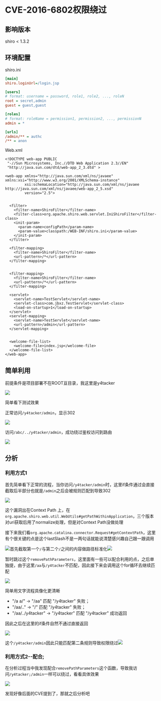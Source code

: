 # CVE-2016-6802权限绕过

## 影响版本

shiro < 1.3.2

## 环境配置

shiro.ini

```ini
[main]
shiro.loginUrl=/login.jsp

[users]
# format: username = password, role1, role2, ..., roleN
root = secret,admin
guest = guest,guest

[roles]
# format: roleName = permission1, permission2, ..., permissionN
admin = *

[urls]
/admin/** = authc
/** = anon
```

Web.xml

```
<!DOCTYPE web-app PUBLIC
 "-//Sun Microsystems, Inc.//DTD Web Application 2.3//EN"
 "http://java.sun.com/dtd/web-app_2_3.dtd" >

<web-app xmlns="http://java.sun.com/xml/ns/javaee" xmlns:xsi="http://www.w3.org/2001/XMLSchema-instance"
         xsi:schemaLocation="http://java.sun.com/xml/ns/javaee http://java.sun.com/xml/ns/javaee/web-app_2_5.xsd"
         version="2.5">


  <filter>
    <filter-name>ShiroFilter</filter-name>
    <filter-class>org.apache.shiro.web.servlet.IniShiroFilter</filter-class>
    <init-param>
      <param-name>configPath</param-name>
      <param-value>classpath:/WEB-INF/shiro.ini</param-value>
    </init-param>
  </filter>

  <filter-mapping>
    <filter-name>ShiroFilter</filter-name>
    <url-pattern>/*</url-pattern>
  </filter-mapping>


  <filter-mapping>
    <filter-name>ShiroFilter</filter-name>
    <url-pattern>/*</url-pattern>
  </filter-mapping>

  <servlet>
    <servlet-name>TestServlet</servlet-name>
    <servlet-class>com.jbxz.TestServlet</servlet-class>
    <load-on-startup>1</load-on-startup>
  </servlet>
  <servlet-mapping>
    <servlet-name>TestServlet</servlet-name>
    <url-pattern>/admin</url-pattern>
  </servlet-mapping>


  <welcome-file-list>
    <welcome-file>index.jsp</welcome-file>
  </welcome-file-list>
</web-app>
```



## 简单利用



前提条件是项目部署不在ROOT亘目录，我这里是y4tacker

![](img/1.png)

简单看下测试效果

正常访问`/y4tacker/admin`，显示302

![](img/2.png)

访问`/abc/../y4tacker/admin`，成功绕过鉴权访问到路由

![](img/3.png)

## 分析

### 利用方式1

首先简单看下正常的流程，当你访问`/y4tacker/admin`时，这里if条件通过会直接截取后半部分也就是`/admin`之后会被规则匹配到导致302

![](img/5.png)



这个漏洞出在Context Path 上，在`org.apache.shiro.web.util.WebUtils#getPathWithinApplication`，三个版本对uri获取后用了normalize处理，但是对Context Path没做处理

接下来我们看`org.apache.catalina.connector.Request#getContextPath`，这里有个很关键的点是这个lastSlash不是一两句话就能说清楚感兴趣自己跟一跟调用

![](img/4.png)首先截取第一个`/`与第二个`/`之间的内容做路径标准化![](img/6.png)

暂时跳过这个`removePathParameters`，这里面有一些可以配合利用的点，之后单独提，由于这里`/aa`与`/y4tacker`不匹配，因此接下来会调用这个for循环去继续匹配

![](img/7.png)

简单用文字流程具像化更清晰

- "/a a/" -> "/aa" 匹配 "/y4tacker" 失败；
- "/aa/.." -> "/" 匹配 "/y4tacker" 失败；
- "/aa/../y4tacker" -> "/y4tacker" 匹配 "/y4tacker" 成功返回

因此之后在这里的if条件自然不通过直接返回

![](img/8.png)

这个`/y4tacker/admin`因此只能匹配第二条规则导致权限绕过![](img/9.png)

### 利用方式2--配合;

在分析过程当中我发现配合`removePathParameters`这个函数，导致我访问`/y4tacker;/admin`一样可以绕过，看看具体效果

![](img/10.png)

发现好像后面的CVE提到了，那就之后分析吧
